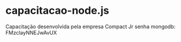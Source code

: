 # capacitacao-node.js
 Capacitação desenvolvida pela empresa Compact Jr
senha mongodb: FMzclayNNEJwAvUX